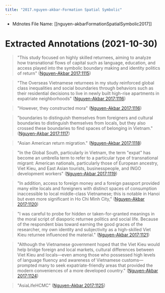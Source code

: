 ```yaml
---
title: "2017.nguyen-akbar-Formation Spatial Symbolic"
---
```

* Mdnotes File Name: [[nguyen-akbarFormationSpatialSymbolic2017]]

# Extracted Annotations (2021-10-30)

> "This study focused on highly skilled returnees, aiming to analyze how transnational flows of capital such as language, education, and access played into the symbolic boundary making and identity politics of return" ([Nguyen-Akbar 2017:1115](zotero://open-pdf/library/items/RSNHQKKW?page=1))

> "The Overseas Vietnamese returnees in my study reinforced global class inequalities and social boundaries through behaviors such as their residential decisions to live in newly built high-rise apartments in expatriate neighborhoods" ([Nguyen-Akbar 2017:1116](zotero://open-pdf/library/items/RSNHQKKW?page=2))

> "However, they constructed mora" ([Nguyen-Akbar 2017:1116](zotero://open-pdf/library/items/RSNHQKKW?page=2))

> "boundaries to distinguish themselves from foreigners and cultural boundaries to distinguish themselves from locals, but they also crossed these boundaries to find spaces of belonging in Vietnam." ([Nguyen-Akbar 2017:1117](zotero://open-pdf/library/items/RSNHQKKW?page=3))

> "Asian American return migration." ([Nguyen-Akbar 2017:1118](zotero://open-pdf/library/items/RSNHQKKW?page=4))

> "In the Global South, particularly in Vietnam, the term "expat" has become an umbrella term to refer to a particular type of transnational migrant: American nationals, particularly those of European ancestry, Viet Kieu, and East Asian tourists, businesspeople, and INGO development workers" ([Nguyen-Akbar 2017:1119](zotero://open-pdf/library/items/RSNHQKKW?page=5))

> "In addition, access to foreign money and a foreign passport provided many elite locals and foreigners with distinct spaces of consumption inaccessible to local middle-class Vietnamese; this is notable in Hanoi but even more significant in Ho Chi Minh City," ([Nguyen-Akbar 2017:1120](zotero://open-pdf/library/items/RSNHQKKW?page=6))

> "I was careful to probe for hidden or taken-for-granted meanings in the moral script of diasporic returnee politics and social life. Because of the respondent bias toward earning the good graces of the researcher, my own identity and subjectivity as a high-skilled Viet Kieu returnee influenced the material." ([Nguyen-Akbar 2017:1121](zotero://open-pdf/library/items/RSNHQKKW?page=7))

> "Although the Vietnamese government hoped that the Viet Kieu would help bridge foreign and local markets, cultural differences between Viet Kieu and locals—even among those who possessed high levels of language fluency and awareness of Vietnamese customs—prompted many to seek expatriate-friendly areas that provided the modern conveniences of a more developed country." ([Nguyen-Akbar 2017:1124](zotero://open-pdf/library/items/RSNHQKKW?page=10))

> "AsiaLifeHCMC" ([Nguyen-Akbar 2017:1125](zotero://open-pdf/library/items/RSNHQKKW?page=11))

